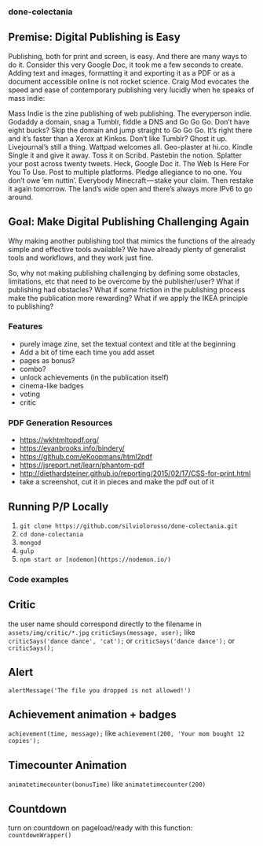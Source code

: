 ### done-colectania

## Premise: Digital Publishing is Easy

Publishing, both for print and screen, is easy. And there are many ways to do it. Consider this very Google Doc, it took me a few seconds to create. Adding text and images, formatting it and exporting it as a PDF or as a document accessible online is not rocket science. Craig Mod evocates the speed and ease of contemporary publishing very lucidly when he speaks of mass indie:  

Mass Indie is the zine publishing of web publishing. The everyperson indie. Godaddy a domain, snag a Tumblr, fiddle a DNS and Go Go Go. Don’t have eight bucks? Skip the domain and jump straight to Go Go Go. It’s right there and it’s faster than a Xerox at Kinkos. Don’t like Tumblr? Ghost it up. Livejournal’s still a thing. Wattpad welcomes all. Geo-plaster at hi.co. Kindle Single it and give it away. Toss it on Scribd. Pastebin the notion. Splatter your post across twenty tweets. Heck, Google Doc it. The Web Is Here For You To Use. Post to multiple platforms. Pledge allegiance to no one. You don’t owe ’em nuttin’. Everybody Minecraft — stake your claim. Then restake it again tomorrow. The land’s wide open and there’s always more IPv6 to go around.

## Goal: Make Digital Publishing Challenging Again

Why making another publishing tool that mimics the functions of the already simple and effective tools available? We have already plenty of  generalist tools and workflows, and they work just fine.

So, why not making publishing challenging by defining some obstacles, limitations, etc that need to be overcome by the publisher/user? What if publishing had obstacles? What if some friction in the publishing process make the publication more rewarding? What if we apply the IKEA principle to publishing?

### Features

- purely image zine, set the textual context and title at the beginning
- Add a bit of time each time you add asset
- pages as bonus?
- combo?
- unlock achievements (in the publication itself)
- cinema-like badges
- voting
- critic

### PDF Generation Resources

- https://wkhtmltopdf.org/
- https://evanbrooks.info/bindery/
- https://github.com/eKoopmans/html2pdf
- https://jsreport.net/learn/phantom-pdf
- http://diethardsteiner.github.io/reporting/2015/02/17/CSS-for-print.html
- take a screenshot, cut it in pieces and make the pdf out of it

## Running P/P Locally

1) `git clone https://github.com/silviolorusso/done-colectania.git`
2) `cd done-colectania`
3) `mongod`
4) `gulp`
5) `npm start or [nodemon](https://nodemon.io/)`


### Code examples

## Critic
the user name should correspond directly to the filename in `assets/img/critic/*.jpg`
`criticSays(message, user);`
like
`criticSays('dance dance', 'cat');`
or
`criticSays('dance dance');`
or
`criticSays();`

## Alert
`alertMessage('The file you dropped is not allowed!')`

## Achievement animation + badges
`achievement(time, message);`
like
`achievement(200, 'Your mom bought 12 copies');`

## Timecounter Animation

`animatetimecounter(bonusTime)`
like
`animatetimecounter(200)`

## Countdown
turn on countdown on pageload/ready with this function:
`countdownWrapper()`
